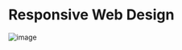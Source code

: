 # Responsive Web Design

![image](https://github.com/rajaspurohit2/ResponsiveWebDesign/assets/8106168/5618038d-444a-4e8d-a28b-3bf64c04e626)

